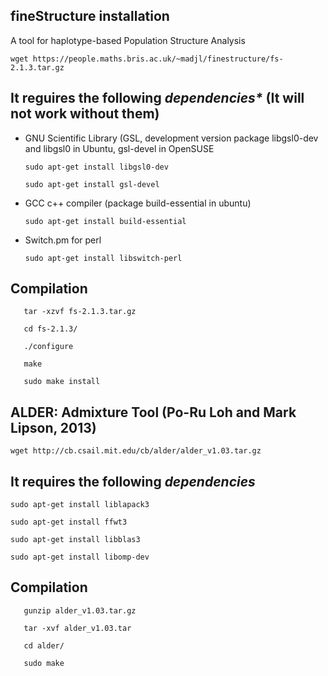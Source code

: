 fineStructure installation
---

A tool for haplotype-based Population Structure Analysis

`wget https://people.maths.bris.ac.uk/~madjl/finestructure/fs-2.1.3.tar.gz`

It reguires the following _dependencies\*_ (It will not work without them)
---
- GNU Scientific Library (GSL, development version package libgsl0-dev and libgsl0 in Ubuntu, gsl-devel in OpenSUSE

   `sudo apt-get install libgsl0-dev`

   `sudo apt-get install gsl-devel`

- GCC c++ compiler (package build-essential in ubuntu)

   `sudo apt-get install build-essential`

- Switch.pm for perl

   `sudo apt-get install libswitch-perl`

Compilation
---
```	
   tar -xzvf fs-2.1.3.tar.gz

   cd fs-2.1.3/

   ./configure

   make

   sudo make install
```

ALDER: Admixture Tool (Po-Ru Loh and Mark Lipson, 2013)
---
`wget http://cb.csail.mit.edu/cb/alder/alder_v1.03.tar.gz`

It requires the following _dependencies_
---

   `sudo apt-get install liblapack3`

   `sudo apt-get install ffwt3`

   `sudo apt-get install libblas3`

   `sudo apt-get install libomp-dev`

Compilation
---
```
   gunzip alder_v1.03.tar.gz

   tar -xvf alder_v1.03.tar

   cd alder/

   sudo make
```
